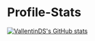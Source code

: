# Profile-Stats

[![VallentinDS's GitHub stats](https://github-readme-stats.vercel.app/api?username=VallentinDS&count_private=true&show_icons=true&theme=blue-green)](https://github.com/anuraghazra/github-readme-stats)
